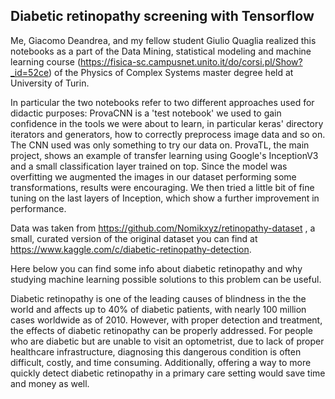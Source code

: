 
## Diabetic retinopathy screening with Tensorflow
Me, Giacomo Deandrea, and my fellow student Giulio Quaglia realized this notebooks as a part of the Data Mining, statistical modeling and machine learning course (https://fisica-sc.campusnet.unito.it/do/corsi.pl/Show?_id=52ce) of the Physics of Complex Systems master degree held at University of Turin.

In particular the two notebooks refer to two different approaches used for didactic purposes:
ProvaCNN is a 'test notebook' we used to gain confidence in the tools we were about to learn, in particular keras' directory iterators and generators, how to correctly preprocess image data and so on. The CNN used was only something to try our data on.
ProvaTL, the main project, shows an example of transfer learning using Google's InceptionV3 and a small classification layer trained on top. Since the model was overfitting we augmented the images in our dataset performing some transformations, results were encouraging. We then tried a little bit of fine tuning on the last layers of Inception, which show a further improvement in performance.

Data was taken from https://github.com/Nomikxyz/retinopathy-dataset , a small, curated version of the original dataset you can find at https://www.kaggle.com/c/diabetic-retinopathy-detection.

Here below you can find some info about diabetic retinopathy and why studying machine learning possible solutions to this problem can be useful.

Diabetic retinopathy is one of the leading causes of blindness in the the world and affects up to 40% of diabetic patients, with nearly 100 million cases worldwide as of 2010. However, with proper detection and treatment, the effects of diabetic retinopathy can be properly addressed. For people who are diabetic but are unable to visit an optometrist, due to lack of proper healthcare infrastructure, diagnosing this dangerous condition is often difficult, costly, and time consuming. Additionally, offering a way to more quickly detect diabetic retinopathy in a primary care setting would save time and money as well.
